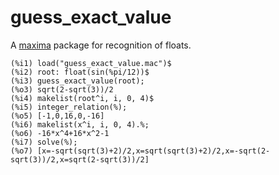 # guess\_exact\_value
A [maxima](http://maxima.sf.net/) package for recognition of floats.

    (%i1) load("guess_exact_value.mac")$
    (%i2) root: float(sin(%pi/12))$
    (%i3) guess_exact_value(root);
    (%o3) sqrt(2-sqrt(3))/2
    (%i4) makelist(root^i, i, 0, 4)$
    (%i5) integer_relation(%);
    (%o5) [-1,0,16,0,-16]
    (%i6) makelist(x^i, i, 0, 4).%;
    (%o6) -16*x^4+16*x^2-1
    (%i7) solve(%);
    (%o7) [x=-sqrt(sqrt(3)+2)/2,x=sqrt(sqrt(3)+2)/2,x=-sqrt(2-sqrt(3))/2,x=sqrt(2-sqrt(3))/2]
